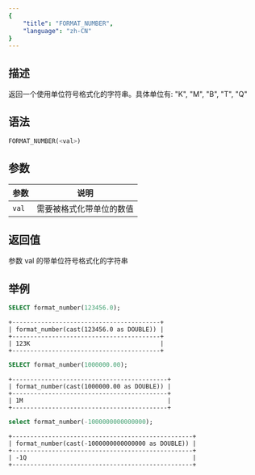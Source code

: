 ```yaml
---
{
    "title": "FORMAT_NUMBER",
    "language": "zh-CN"
}
---
```


<!-- 
Licensed to the Apache Software Foundation (ASF) under one
or more contributor license agreements.  See the NOTICE file
distributed with this work for additional information
regarding copyright ownership.  The ASF licenses this file
to you under the Apache License, Version 2.0 (the
"License"); you may not use this file except in compliance
with the License.  You may obtain a copy of the License at

  http://www.apache.org/licenses/LICENSE-2.0

Unless required by applicable law or agreed to in writing,
software distributed under the License is distributed on an
"AS IS" BASIS, WITHOUT WARRANTIES OR CONDITIONS OF ANY
KIND, either express or implied.  See the License for the
specific language governing permissions and limitations
under the License.
-->

## 描述

返回一个使用单位符号格式化的字符串。具体单位有: "K", "M", "B", "T", "Q"

## 语法

```sql
FORMAT_NUMBER(<val>)
```

## 参数

| 参数 | 说明 |
| -- | -- |
| `val` | 需要被格式化带单位的数值 |

## 返回值

参数 val 的带单位符号格式化的字符串

## 举例

```sql
SELECT format_number(123456.0);
```

```text
+-----------------------------------------+
| format_number(cast(123456.0 as DOUBLE)) |
+-----------------------------------------+
| 123K                                    |
+-----------------------------------------+
```

```sql
SELECT format_number(1000000.00);
```

```text
+-------------------------------------------+
| format_number(cast(1000000.00 as DOUBLE)) |
+-------------------------------------------+
| 1M                                        |
+-------------------------------------------+
```

```sql
select format_number(-1000000000000000);
```

```text
+--------------------------------------------------+
| format_number(cast(-1000000000000000 as DOUBLE)) |
+--------------------------------------------------+
| -1Q                                              |
+--------------------------------------------------+
```
